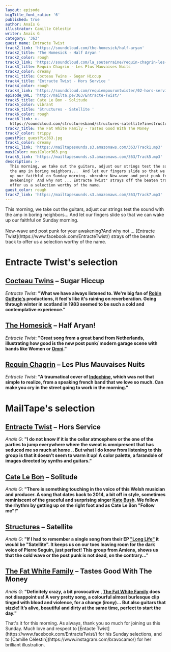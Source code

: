 ```yaml
---
layout: episode
bigTitle_font_ratio: '6'
published: true
author: Anaïs G
illustrator: Camille Célestin
writer: Anaïs G
category: '363'
guest_name: Entracte Twist
track2_link: 'https://soundcloud.com/the-homesick/half-aryan'
track2_title: 'The Homesick - Half Aryan '
track2_color: rough
track3_link: 'https://soundcloud.com/la_souterraine/requin-chagrin-les-plus-mauvaises-nuits'
track3_title: Requin Chagrin - Les Plus Mauvaises Nuits
track3_color: dreamy
track1_title: Cocteau Twins - Sugar Hiccup
track4_title: 'Entracte Twist - Hors Service '
track4_color: rough
track4_link: 'https://soundcloud.com/requiempouruntwister/02-hors-service'
episode_URL: 'http://mailta.pe/363/Entracte-Twist/'
track5_title: Cate Le Bon - Solitude
track5_color: vibrant
track6_title: 'Structures - Satellite '
track6_color: rough
track6_link: >-
  https://soundcloud.com/structuresband/structures-satellite?in=structuresband/sets/ep-long-life
track7_title: The Fat White Family - Tastes Good With The Money
track7_color: trippy
guestPic: guestPic363.jpg
track1_color: dreamy
track1_link: 'https://mailtapesounds.s3.amazonaws.com/363/Track1.mp3'
musiColor: musiColor363.png
track5_link: 'https://mailtapesounds.s3.amazonaws.com/363/Track5.mp3'
description: >-
  This morning, we take out the guitars, adjust our strings test the sound with
  the amp in boring neighbors...  And let our fingers slide so that we can wake
  up our faithful on Sunday morning. <br><br> New-wave and post punk for your
  awakening?  And why not ... Entracte Twist" strays off the beaten track to
  offer us a selection worthy of the name.
guest_color: rough
track7_link: 'https://mailtapesounds.s3.amazonaws.com/363/Track7.mp3'
---
```

<p id="introduction"> This morning, we take out the guitars, adjust our strings test the sound with the amp in boring neighbors...  And let our fingers slide so that we can wake up our faithful on Sunday morning.
<br><br>
New-wave and post punk for your awakening?And why not ... [Entracte Twist](https://www.facebook.com/EntracteTwist/) strays off the beaten track to offer us a selection worthy of the name.
</p>

# Entracte Twist's selection

##  [Cocteau Twins](https://www.cocteautwins.com/) – Sugar Hiccup
_Entracte Twist_: **"**What we have always listened to. We're big fan of [Robin Guthrie's](https://fr.wikipedia.org/wiki/Robin_Guthrie) productions, it feel's like it's raining on reverberation. Going through winter in scotland in 1983 seemed to be such a cold and contemplative experience.**"**

## [The Homesick](https://thehomesick.bandcamp.com/) – Half Aryan!

_Entracte Twist_: **"**Great song from a great band from Netherlands, illustrating how good is the new post punk/ modern garage scene with bands like Women or [Omni](https://omniatl.bandcamp.com/).**"**

## [Requin Chagrin](https://www.facebook.com/chagrin.requin/) – Les Plus Mauvaises Nuits
_Entracte Twist_: **"**A traumatical cover of [Indochine](https://indo.fr/), which was not that simple to realize, from a speaking french band that we love so much. Can make you cry in the street going to work in the morning.**"**


# MailTape's selection

## [Entracte Twist](https://requiempouruntwister.bandcamp.com/album/entracte-twist) – Hors Service
_Anaïs G_: **"**I do not know if it is the cellar atmosphere or the one of the parties to jump everywhere where the sweat is omnipresent that has seduced me so much at home .. But what I do know from listening to this group is that it doesn’t seem to warm it up! A color palette, a farandole of images directed by synths and guitars.**"**

## [Cate Le Bon](http://www.catelebon.com/) – Solitude
_Anaïs G_: **"**There is something touching in the voice of this Welsh musician and producer. A song that dates back to 2014, a bit off in style, sometimes reminiscent of the graceful and surprising singer [Kate Bush](https://fr.wikipedia.org/wiki/Kate_Bush). We follow the rhythm by getting up on the right foot and as Cate Le Bon "Follow me"!**"**

## [Structures](https://structuresfr.bandcamp.com/releases) – Satellite
_Anaïs G_: **"**If I had to remember a single song from their EP ["Long Life"](https://soundcloud.com/structuresband/sets/ep-long-life) it would be "Satellite". It keeps us on our toes leaving room for the dark voice of Pierre Seguin, just perfect! This group from Amiens, shows us that the cold wave or the post punk is not dead, on the contrary...**"**

## [The Fat White Family](https://fatwhitefamily.bandcamp.com/) – Tastes Good With The Money
_Anaïs G_: **"**Definitely crazy, a bit provocative , [The Fat White Family](https://fr.wikipedia.org/wiki/Fat_White_Family) does not disappoint us! A very pretty song, a colourful almost burlesque clip tinged with blood and violence, for a change (irony)... But also guitars that sizzle! It’s alive, beautiful and dirty at the same time, perfect to start the day.**"**


<p id="outroduction"> That's it for this morning. As always, thank you so much for joining us this Sunday. Much love and respect to [Entacte Twist](https://www.facebook.com/EntracteTwist/) for his Sunday selections, and to [Camille Célestin](https://www.instagram.com/bravocamo/) for her brilliant illustration.</p>
